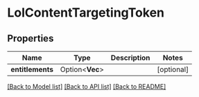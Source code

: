 # LolContentTargetingToken

## Properties

Name | Type | Description | Notes
------------ | ------------- | ------------- | -------------
**entitlements** | Option<**Vec<String>**> |  | [optional]

[[Back to Model list]](../README.md#documentation-for-models) [[Back to API list]](../README.md#documentation-for-api-endpoints) [[Back to README]](../README.md)


